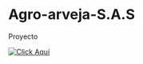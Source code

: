 # Agro-arveja-S.A.S
Proyecto

[![Click Aquí](https://img.shields.io/badge/Whatsapp-Agroarveja-25D366?style=for-the-badge&logo=whatsapp&logoColor=white)](https://wa.me/message/26HIFWLTGNY7H1)
